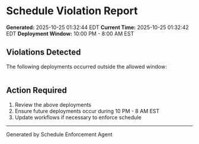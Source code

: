 # Schedule Violation Report

**Generated:** 2025-10-25 01:32:44 EDT
**Current Time:** 2025-10-25 01:32:42 EDT
**Deployment Window:** 10:00 PM - 8:00 AM EST

## Violations Detected

The following deployments occurred outside the allowed window:

```

```

## Action Required

1. Review the above deployments
2. Ensure future deployments occur during 10 PM - 8 AM EST
3. Update workflows if necessary to enforce schedule

---

Generated by Schedule Enforcement Agent
